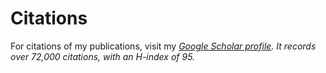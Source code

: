 # Citations

For citations of my publications, visit my  [<i class="ai ai-google-scholar" />Google Scholar profile](http://scholar.google.ca/citations?hl=en&user=AoKsdeAAAAAJ). It records over 72,000 citations, with an H-index of 95.
